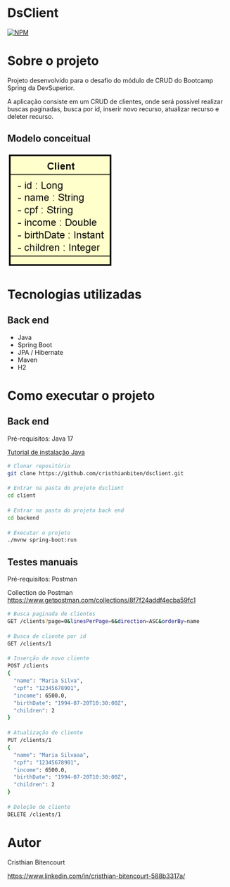 # DsClient
[![NPM](https://img.shields.io/npm/l/react)](https://github.com/cristhianbiten/dsclient/blob/main/LICENSE) 

# Sobre o projeto


Projeto desenvolvido para o desafio do módulo de CRUD do Bootcamp Spring da DevSuperior.

A aplicação consiste em um CRUD de clientes, onde será possivel realizar buscas paginadas, busca por id, inserir novo recurso, atualizar recurso e deleter recurso.

## Modelo conceitual
![Modelo Conceitual](https://github.com/cristhianbiten/assets/blob/main/dsclient.png)

# Tecnologias utilizadas
## Back end
- Java
- Spring Boot
- JPA / Hibernate
- Maven
- H2

# Como executar o projeto

## Back end
Pré-requisitos: Java 17

[Tutorial de instalação Java](https://www.youtube.com/watch?v=QekeJBShCy4)

```bash
# Clonar repositório
git clone https://github.com/cristhianbiten/dsclient.git

# Entrar na pasta do projeto dsclient
cd client

# Entrar na pasta do projeto back end
cd backend

# Executar o projeto
./mvnw spring-boot:run
```

## Testes manuais
Pré-requisitos: Postman

Collection do Postman
https://www.getpostman.com/collections/8f7f24addf4ecba59fc1

```bash
# Busca paginada de clientes
GET /clients?page=0&linesPerPage=6&direction=ASC&orderBy=name

# Busca de cliente por id
GET /clients/1

# Inserção de novo cliente
POST /clients
{
  "name": "Maria Silva",
  "cpf": "12345678901",
  "income": 6500.0,
  "birthDate": "1994-07-20T10:30:00Z",
  "children": 2
}

# Atualização de cliente
PUT /clients/1
{
  "name": "Maria Silvaaa",
  "cpf": "12345678901",
  "income": 6500.0,
  "birthDate": "1994-07-20T10:30:00Z",
  "children": 2
}

# Deleção de cliente
DELETE /clients/1
```

# Autor

Cristhian Bitencourt

https://www.linkedin.com/in/cristhian-bitencourt-588b3317a/
